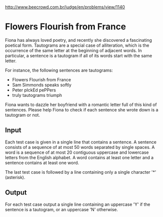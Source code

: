 http://www.beecrowd.com.br/judge/en/problems/view/1140

# Flowers Flourish from France

Fiona has always loved poetry, and recently she discovered a fascinating
poetical form. Tautograms are a special case of alliteration, which is the
occurrence of the same letter at the beginning of adjacent words. In
particular, a sentence is a tautogram if all of its words start with the same
letter.

For instance, the following sentences are tautograms:

- Flowers Flourish from France
- Sam Simmonds speaks softly
- Peter pIckEd pePPers
- truly tautograms triumph

Fiona wants to dazzle her boyfriend with a romantic letter full of this kind
of sentences. Please help Fiona to check if each sentence she wrote down is a
tautogram or not.

## Input

Each test case is given in a single line that contains a sentence. A sentence
consists of a sequence of at most 50 words separated by single spaces. A word
is a sequence of at most 20 contiguous uppercase and lowercase letters from
the English alphabet. A word contains at least one letter and a sentence
contains at least one word.

The last test case is followed by a line containing only a single character
'*' (asterisk).

## Output

For each test case output a single line containing an uppercase 'Y' if
the sentence is a tautogram, or an uppercase 'N' otherwise.
